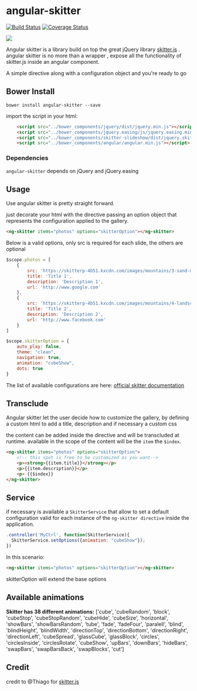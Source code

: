 # angular-skitter

[![Build Status](https://travis-ci.org/kinotto/angular-skitter.svg?branch=master)](https://travis-ci.org/kinotto/angular-skitter) [![Coverage Status](https://coveralls.io/repos/github/kinotto/angular-skitter/badge.svg)](https://coveralls.io/github/kinotto/angular-skitter)


<img src="http://res.cloudinary.com/ddbdqb6js/image/upload/v1496330642/skitter_01.png" />

Angular skitter is a library build on top the great jQuery library <a href="https://skitter-slider.net/">skitter.js</a> . angular skitter is no more than a wrapper , expose all the functionality of skitter.js inside an angular component.

A simple directive along with a configuration object and you're ready to go 

## Bower Install

`bower install angular-skitter --save`

import the script in your html:

```html
    <script src="../bower_components/jquery/dist/jquery.min.js"></script>
    <script src="../bower_components/jquery.easing/js/jquery.easing.min.js"></script>
    <script src="../bower_components/skitter-slideshow/dist/jquery.skitter.min.js"></script>
    <script src="../bower_components/angular/angular.min.js"></script>
 ```


### Dependencies

`angular-skitter` depends on jQuery and jQuery.easing

## Usage

Use angular skitter is pretty straight forward.

just decorate your html with the directive passing an option object that represents
the configuration applied to the gallery.


  
```html
<ng-skitter items="photos" options="skitterOption"></ng-skitter>
```

Below is a valid options, only src is required for each slide, the others are optional

```javascript
$scope.photos = [
    {
        src: 'https://skitterp-4b51.kxcdn.com/images/mountains/3-sand-mountain-clouds.jpg',
        title: 'Title 1',
        description: 'Description 1',
        url: 'http://www.google.com'
    },
    {
        src: 'https://skitterp-4b51.kxcdn.com/images/mountains/4-landscape-with-tree-hills-and-lake.jpg',
        title: 'Title 2',
        description: 'Description 2',
        url: 'http://www.facebook.com'
    }
]
```


```javascript
$scope.skitterOption = {
    auto_play: false,
    theme: "clean",
    navigation: true,
    animation: "cubeShow",
    dots: true
}
```

The list of available configurations are here: [official skitter documentation](https://skitter-slider.net/options.html)

## Transclude
Angular skitter let the user decide how to customize the gallery, by defining a custom html to add a title, description and if necessary a custom css 

the content can be added inside the directive and will be transcluded at runtime. available in the scope of the content will be the `item` the `$index`.


```html
<ng-skitter items="photos" options="skitterOption">
    <!-- this spot is free to be customized as you want-->
    <p><strong>{{item.title}}</strong></p> 
    <p>{{item.description}}</p>
    <p> {{$index}}
</ng-skitter>
```

## Service
if necessary is available a `SkitterService` that allow to set a default configuration valid for each instance of the `ng-skitter directive` inside the application.


```javascript
.controller('MyCtrl', function(SkitterService){
  SkitterService.setOptions({animation: "cubeShow"}); 
})
```

In this scenario:
```html
<ng-skitter items="photos" options="skitterOption"></ng-skitter>
```
skitterOption will extend the base options


## Available animations

**Skitter has 38 different animations:** ['cube', 'cubeRandom', 'block', 'cubeStop', 'cubeStopRandom', 'cubeHide', 'cubeSize', 'horizontal', 'showBars', 'showBarsRandom', 'tube', 'fade', 'fadeFour', 'paralell', 'blind', 'blindHeight', 'blindWidth', 'directionTop', 'directionBottom', 'directionRight', 'directionLeft', 'cubeSpread', 'glassCube', 'glassBlock', 'circles', 'circlesInside', 'circlesRotate', 'cubeShow', 'upBars', 'downBars', 'hideBars', 'swapBars', 'swapBarsBack', 'swapBlocks', 'cut']


## Credit

credit to @Thiago for <a href="https://github.com/thiagosf/skitter">skitter.js</a>
